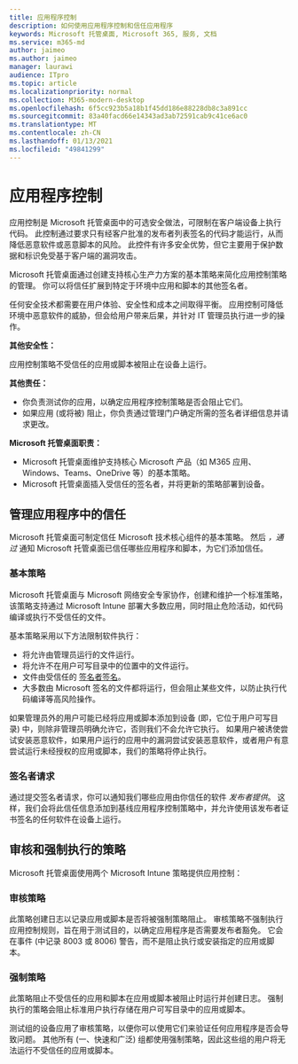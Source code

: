 ```yaml
---
title: 应用程序控制
description: 如何使用应用程序控制和信任应用程序
keywords: Microsoft 托管桌面, Microsoft 365, 服务, 文档
ms.service: m365-md
author: jaimeo
ms.author: jaimeo
manager: laurawi
audience: ITpro
ms.topic: article
ms.localizationpriority: normal
ms.collection: M365-modern-desktop
ms.openlocfilehash: 6f5cc923b5a18b1f45dd186e88228db8c3a891cc
ms.sourcegitcommit: 83a40facd66e14343ad3ab72591cab9c41ce6ac0
ms.translationtype: MT
ms.contentlocale: zh-CN
ms.lasthandoff: 01/13/2021
ms.locfileid: "49841299"
---
```

# <a name="app-control"></a>应用程序控制

应用控制是 Microsoft 托管桌面中的可选安全做法，可限制在客户端设备上执行代码。 此控制通过要求只有经客户批准的发布者列表签名的代码才能运行，从而降低恶意软件或恶意脚本的风险。 此控件有许多安全优势，但它主要用于保护数据和标识免受基于客户端的漏洞攻击。

Microsoft 托管桌面通过创建支持核心生产力方案的基本策略来简化应用控制策略的管理。 你可以将信任扩展到特定于环境中应用和脚本的其他签名者。 


任何安全技术都需要在用户体验、安全性和成本之间取得平衡。 应用控制可降低环境中恶意软件的威胁，但会给用户带来后果，并针对 IT 管理员执行进一步的操作。

**其他安全性：**

应用控制策略不受信任的应用或脚本被阻止在设备上运行。

**其他责任：**

- 你负责测试你的应用，以确定应用程序控制策略是否会阻止它们。
- 如果应用 (或将被) 阻止，你负责通过管理门户确定所需的签名者详细信息并请求更改。

**Microsoft 托管桌面职责：**

- Microsoft 托管桌面维护支持核心 Microsoft 产品（如 M365 应用、Windows、Teams、OneDrive 等）的基本策略。
- Microsoft 托管桌面插入受信任的签名者，并将更新的策略部署到设备。


## <a name="managing-trust-in-applications"></a>管理应用程序中的信任

Microsoft 托管桌面可制定信任 Microsoft 技术核心组件的基本策略。 然后 *，通过* 通知 Microsoft 托管桌面已信任哪些应用程序和脚本，为它们添加信任。

### <a name="base-policy"></a>基本策略

Microsoft 托管桌面与 Microsoft 网络安全专家协作，创建和维护一个标准策略，该策略支持通过 Microsoft Intune 部署大多数应用，同时阻止危险活动，如代码编译或执行不受信任的文件。

基本策略采用以下方法限制软件执行：

- 将允许由管理员运行的文件运行。
- 将允许不在用户可写目录中的位置中的文件运行。
- 文件由受信任的 [签名者签名](#signer-requests)。
- 大多数由 Microsoft 签名的文件都将运行，但会阻止某些文件，以防止执行代码编译等高风险操作。


如果管理员外的用户可能已经将应用或脚本添加到设备 (即，它位于用户可写目录) 中，则除非管理员明确允许它，否则我们不会允许它执行。 如果用户被诱使尝试安装恶意软件，如果用户运行的应用中的漏洞尝试安装恶意软件，或者用户有意尝试运行未经授权的应用或脚本，我们的策略将停止执行。

### <a name="signer-requests"></a>签名者请求

通过提交签名者请求，你可以通知我们哪些应用由你信任的软件 *发布者提供*。 这样，我们会将此信任信息添加到基线应用程序控制策略中，并允许使用该发布者证书签名的任何软件在设备上运行。

## <a name="audit-and-enforced-policies"></a>审核和强制执行的策略

Microsoft 托管桌面使用两个 Microsoft Intune 策略提供应用控制：

### <a name="audit-policy"></a>审核策略
此策略创建日志以记录应用或脚本是否将被强制策略阻止。 审核策略不强制执行应用控制规则，旨在用于测试目的，以确定应用程序是否需要发布者豁免。 它会在事件 (中记录 8003 或 8006) 警告，而不是阻止执行或安装指定的应用或脚本。

### <a name="enforced-policy"></a>强制策略
此策略阻止不受信任的应用和脚本在应用或脚本被阻止时运行并创建日志。 强制执行的策略会阻止标准用户执行存储在用户可写目录中的应用或脚本。

测试组的设备应用了审核策略，以便你可以使用它们来验证任何应用程序是否会导致问题。 其他所有 (一、快速和广泛) 组都使用强制策略，因此这些组的用户将无法运行不受信任的应用或脚本。







